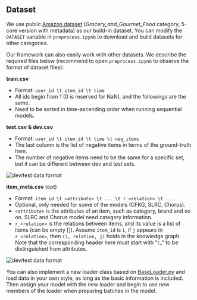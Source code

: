 ## Dataset

We use public [Amazon dataset](http://jmcauley.ucsd.edu/data/amazon/links.html) (*Grocery_and_Gourmet_Food* category, 5-core version with metadata) as our build-in dataset. You can modify the `DATASET` variable in `preprocess.ipynb` to download and build datasets for other categories.



Our framework can also easily work with other datasets. We describe the required files below (recommend to open `preprocess.ipynb` to observe the format of dataset files):



**train.csv**

- Format: `user_id \t item_id \t time`
- All ids begin from 1 (0 is reserved for NaN), and the followings are the same.
- Need to be sorted in time-ascending order when running sequential models.



**test.csv & dev.csv**

- Format: `user_id \t item_id \t time \t neg_items`
- The last column is the list of negative items in terms of the ground-truth item.
- The number of negative items need to be the same for a specific set, but it can be different between dev and test sets.

![dev/test data format](http://snappyimages.nextwavesrl.netdna-cdn.com/img/d5427cd138ad9ec87190973cb5ffcfc9.png)



**item_meta.csv** (opt)

- Format: `item_id \t <attribute> \t ... \t r_<relation> \t ...`
- Optional, only needed for some of the models (CFKG, SLRC, Chorus).
- `<attribute>` is the attributes of an item, such as category, brand and so on. SLRC and Chorus model need category information.
- `r_<relation>` is the relations between items, and its value is a list of items (can be empty []). Assume `item_id` is `i`, if `j` appears in `r_<relation>`, then `(i, relation, j)` holds in the knowledge graph. Note that the corresponding header here must start with "r_" to be distinguished from attributes.

![dev/test data format](http://snappyimages.nextwavesrl.netdna-cdn.com/img/56e1473d62039d4853e8360731640930.png)



You can also implement a new loader class based on [BaseLoader.py](https://github.com/THUwangcy/ReChorus/tree/master/src/helpers/BaseLoader.py) and load data in your own style, as long as the basic information is included. Then assign your model with the new loader and begin to use new members of the loader when preparing batches in the model.

